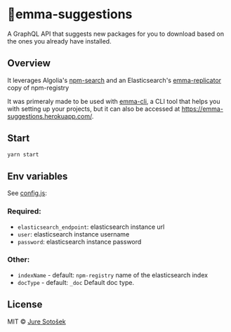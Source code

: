 # 🎯emma-suggestions

A GraphQL API that suggests new packages for you to download based on the ones you already have installed.

## Overview

It leverages Algolia's [npm-search](https://github.com/algolia/npm-search) and an Elasticsearch's [emma-replicator](https://github.com/JureSotosek/emma-replicator) copy of npm-registry

It was primeraly made to be used with [emma-cli](https://github.com/Maticzav/emma-cli), a CLI tool that helps you with setting up your projects, but it can also be accessed at https://emma-suggestions.herokuapp.com/.

## Start

```sh
yarn start
```

## Env variables

See [config.js](./config.js):

### Required:
- `elasticsearch_endpoint`: elasticsearch instance url
- `user`: elasticsearch instance username
- `password`: elasticsearch instance password

### Other:
- `indexName` - default: `npm-registry` name of the elasticsearch index
- `docType` - default: `_doc` Default doc type.

## License

MIT © [Jure Sotošek](https://github.com/juresotosek)
